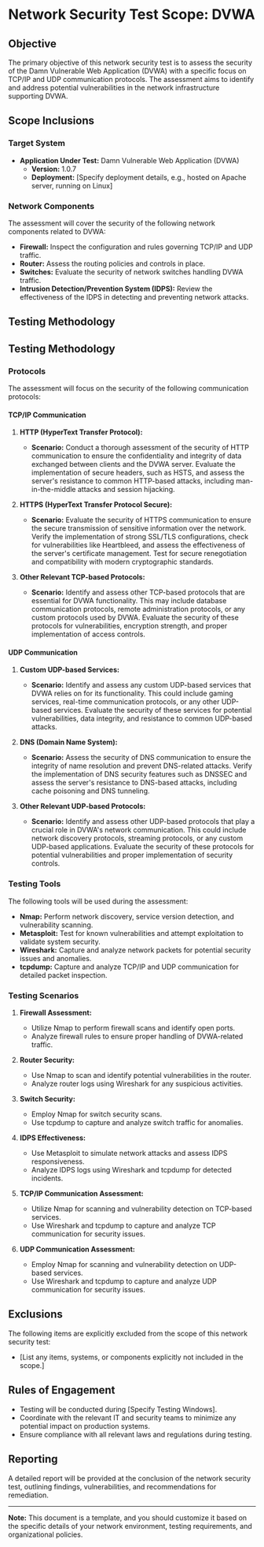 # Network Security Test Scope: DVWA

## Objective
The primary objective of this network security test is to assess the security of the Damn Vulnerable Web Application (DVWA) with a specific focus on TCP/IP and UDP communication protocols. The assessment aims to identify and address potential vulnerabilities in the network infrastructure supporting DVWA.

## Scope Inclusions

### Target System
- **Application Under Test:** Damn Vulnerable Web Application (DVWA)
  - **Version:** 1.0.7
  - **Deployment:** [Specify deployment details, e.g., hosted on Apache server, running on Linux]

### Network Components
The assessment will cover the security of the following network components related to DVWA:
- **Firewall:** Inspect the configuration and rules governing TCP/IP and UDP traffic.
- **Router:** Assess the routing policies and controls in place.
- **Switches:** Evaluate the security of network switches handling DVWA traffic.
- **Intrusion Detection/Prevention System (IDPS):** Review the effectiveness of the IDPS in detecting and preventing network attacks.

## Testing Methodology
## Testing Methodology

### Protocols
The assessment will focus on the security of the following communication protocols:

#### TCP/IP Communication
1. **HTTP (HyperText Transfer Protocol):**
   - **Scenario:** Conduct a thorough assessment of the security of HTTP communication to ensure the confidentiality and integrity of data exchanged between clients and the DVWA server. Evaluate the implementation of secure headers, such as HSTS, and assess the server's resistance to common HTTP-based attacks, including man-in-the-middle attacks and session hijacking.

2. **HTTPS (HyperText Transfer Protocol Secure):**
   - **Scenario:** Evaluate the security of HTTPS communication to ensure the secure transmission of sensitive information over the network. Verify the implementation of strong SSL/TLS configurations, check for vulnerabilities like Heartbleed, and assess the effectiveness of the server's certificate management. Test for secure renegotiation and compatibility with modern cryptographic standards.

3. **Other Relevant TCP-based Protocols:**
   - **Scenario:** Identify and assess other TCP-based protocols that are essential for DVWA functionality. This may include database communication protocols, remote administration protocols, or any custom protocols used by DVWA. Evaluate the security of these protocols for vulnerabilities, encryption strength, and proper implementation of access controls.

#### UDP Communication
1. **Custom UDP-based Services:**
   - **Scenario:** Identify and assess any custom UDP-based services that DVWA relies on for its functionality. This could include gaming services, real-time communication protocols, or any other UDP-based services. Evaluate the security of these services for potential vulnerabilities, data integrity, and resistance to common UDP-based attacks.

2. **DNS (Domain Name System):**
   - **Scenario:** Assess the security of DNS communication to ensure the integrity of name resolution and prevent DNS-related attacks. Verify the implementation of DNS security features such as DNSSEC and assess the server's resistance to DNS-based attacks, including cache poisoning and DNS tunneling.

3. **Other Relevant UDP-based Protocols:**
   - **Scenario:** Identify and assess other UDP-based protocols that play a crucial role in DVWA's network communication. This could include network discovery protocols, streaming protocols, or any custom UDP-based applications. Evaluate the security of these protocols for potential vulnerabilities and proper implementation of security controls.

### Testing Tools
The following tools will be used during the assessment:
- **Nmap:** Perform network discovery, service version detection, and vulnerability scanning.
- **Metasploit:** Test for known vulnerabilities and attempt exploitation to validate system security.
- **Wireshark:** Capture and analyze network packets for potential security issues and anomalies.
- **tcpdump:** Capture and analyze TCP/IP and UDP communication for detailed packet inspection.



### Testing Scenarios
1. **Firewall Assessment:**
   - Utilize Nmap to perform firewall scans and identify open ports.
   - Analyze firewall rules to ensure proper handling of DVWA-related traffic.

2. **Router Security:**
   - Use Nmap to scan and identify potential vulnerabilities in the router.
   - Analyze router logs using Wireshark for any suspicious activities.

3. **Switch Security:**
   - Employ Nmap for switch security scans.
   - Use tcpdump to capture and analyze switch traffic for anomalies.

4. **IDPS Effectiveness:**
   - Use Metasploit to simulate network attacks and assess IDPS responsiveness.
   - Analyze IDPS logs using Wireshark and tcpdump for detected incidents.

5. **TCP/IP Communication Assessment:**
   - Utilize Nmap for scanning and vulnerability detection on TCP-based services.
   - Use Wireshark and tcpdump to capture and analyze TCP communication for security issues.

6. **UDP Communication Assessment:**
   - Employ Nmap for scanning and vulnerability detection on UDP-based services.
   - Use Wireshark and tcpdump to capture and analyze UDP communication for security issues.

## Exclusions
The following items are explicitly excluded from the scope of this network security test:
- [List any items, systems, or components explicitly not included in the scope.]

## Rules of Engagement
- Testing will be conducted during [Specify Testing Windows].
- Coordinate with the relevant IT and security teams to minimize any potential impact on production systems.
- Ensure compliance with all relevant laws and regulations during testing.

## Reporting
A detailed report will be provided at the conclusion of the network security test, outlining findings, vulnerabilities, and recommendations for remediation.

---

**Note:** This document is a template, and you should customize it based on the specific details of your network environment, testing requirements, and organizational policies.
